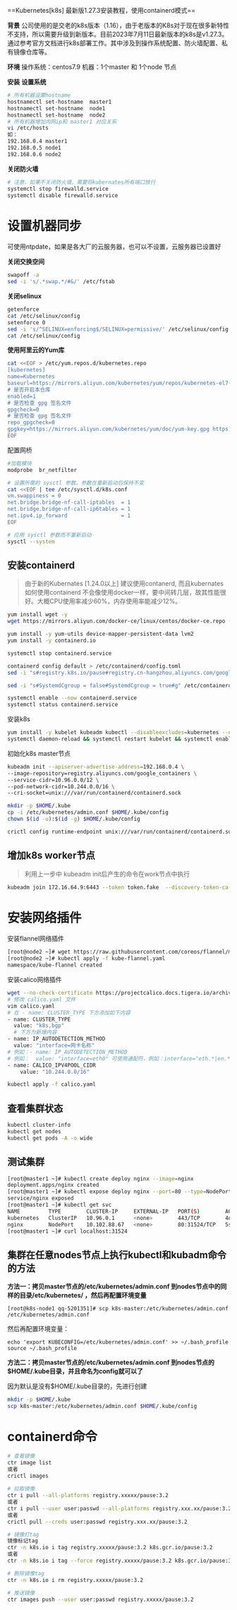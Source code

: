 ==Kubernetes[k8s] 最新版1.27.3安装教程，使用containerd模式==

**背景**
公司使用的是交老的k8s版本（1.16），由于老版本的K8s对于现在很多新特性不支持，所以需要升级到新版本。目前2023年7月11日最新版本的k8s是v1.27.3。通过参考官方文档进行k8s部署工作。其中涉及到操作系统配置、防火墙配置、私有镜像仓库等。

**环境**
操作系统：centos7.9
机器：1个master 和 1个node 节点

**安装**
**设置系统**

```sh
# 所有机器设置hostname
hostnamectl set-hostname  master1
hostnamectl set-hostname  node1
hostnamectl set-hostname  node2
# 所有机器增加内网ip和 master1 对应关系
vi /etc/hosts
如：
192.168.0.4 master1
192.168.0.5 node1
192.168.0.6 node2
```

**关闭防火墙**

```sh
# 注意，如果不关闭防火墙，需要将kubernates所有端口放行
systemctl stop firewalld.service 
systemctl disable firewalld.service
```

# 设置机器同步

可使用ntpdate，如果是各大厂的云服务器，也可以不设置，云服务器已设置好

**关闭交换空间**

```sh
swapoff -a
sed -i 's/.*swap.*/#&/' /etc/fstab
```

**关闭selinux**

```sh
getenforce
cat /etc/selinux/config
setenforce 0
sed -i 's/^SELINUX=enforcing$/SELINUX=permissive/' /etc/selinux/config
cat /etc/selinux/config
```

**使用阿里云的Yum库**

```sh
cat <<EOF > /etc/yum.repos.d/kubernetes.repo
[kubernetes]
name=Kubernetes
baseurl=https://mirrors.aliyun.com/kubernetes/yum/repos/kubernetes-el7-x86_64/
# 是否开启本仓库
enabled=1
# 是否检查 gpg 签名文件
gpgcheck=0
# 是否检查 gpg 签名文件
repo_gpgcheck=0
gpgkey=https://mirrors.aliyun.com/kubernetes/yum/doc/yum-key.gpg https://mirrors.aliyun.com/kubernetes/yum/doc/rpm-package-key.gpg
EOF
```

配置网桥

```sh
#加载模块
modprobe  br_netfilter

# 设置所需的 sysctl 参数，参数在重新启动后保持不变
cat <<EOF | tee /etc/sysctl.d/k8s.conf
vm.swappiness = 0
net.bridge.bridge-nf-call-iptables  = 1
net.bridge.bridge-nf-call-ip6tables = 1
net.ipv4.ip_forward                 = 1
EOF

# 应用 sysctl 参数而不重新启动
sysctl --system
```

## 安装containerd

> 由于新的Kubernates [1.24.0以上] 建议使用contanerd, 而且kubernates如何使用containerd 不会像使用docker一样，要中间转几层，故其性能很好。大概CPU使用率减少60%，内存使用率能减少12%。

```sh
yum install wget -y
wget https://mirrors.aliyun.com/docker-ce/linux/centos/docker-ce.repo -O /etc/yum.repos.d/docker-ce.repo 

yum install -y yum-utils device-mapper-persistent-data lvm2
yum install -y containerd.io

systemctl stop containerd.service

containerd config default > /etc/containerd/config.toml
sed -i "s#registry.k8s.io/pause#registry.cn-hangzhou.aliyuncs.com/google_containers/pause#g" /etc/containerd/config.toml

sed -i "s#SystemdCgroup = false#SystemdCgroup = true#g" /etc/containerd/config.toml

systemctl enable --now containerd.service
systemctl status containerd.service
```

安装k8s

```sh
yum install -y kubelet kubeadm kubectl --disableexcludes=kubernetes --nogpgcheck
systemctl daemon-reload && systemctl restart kubelet && systemctl enable kubelet
```

初始化k8s master节点

```sh
kubeadm init --apiserver-advertise-address=192.168.0.4 \
--image-repository=registry.aliyuncs.com/google_containers \
--service-cidr=10.96.0.0/12 \
--pod-network-cidr=10.244.0.0/16 \
--cri-socket=unix:///var/run/containerd/containerd.sock

mkdir -p $HOME/.kube
cp -i /etc/kubernetes/admin.conf $HOME/.kube/config
chown $(id -u):$(id -g) $HOME/.kube/config

crictl config runtime-endpoint unix:///var/run/containerd/containerd.sock
```

## 增加k8s worker节点

> 利用上一步中 kubeadm init后产生的命令在work节点中执行

```sh
kubeadm join 172.16.64.9:6443 --token token.fake  --discovery-token-ca-cert-hash sha256:fake 	
```



# 安装网络插件

安装flannel网络插件

```sh
[root@node2 ~]# wget https://raw.githubusercontent.com/coreos/flannel/master/Documentation/kube-flannel.yml
[root@node2 ~]# kubectl apply -f kube-flannel.yaml
namespace/kube-flannel created
```

安装calico网络插件

```sh
wget --no-check-certificate https://projectcalico.docs.tigera.io/archive/v3.25/manifests/calico.yaml
# 修改 calico.yaml 文件
vim calico.yaml
# 在 - name: CLUSTER_TYPE 下方添加如下内容
- name: CLUSTER_TYPE
  value: "k8s,bgp"
  # 下方为新增内容
- name: IP_AUTODETECTION_METHOD
  value: "interface=网卡名称"
# 例如：- name: IP_AUTODETECTION_METHOD
# 例如：  value: "interface=eth0" 可使用通配符，例如：interface="eth.*|en.*"
- name: CALICO_IPV4POOL_CIDR 
	value: "10.244.0.0/16"

kubectl apply -f calico.yaml
```

## 查看集群状态

```sh
kubectl cluster-info
kubectl get nodes
kubectl get pods -A -o wide
```



## 测试集群

```sh
[root@master1 ~]# kubectl create deploy nginx --image=nginx
deployment.apps/nginx created
[root@master1 ~]# kubectl expose deploy nginx --port=80 --type=NodePort
service/nginx exposed
[root@master1 ~]# kubectl get svc
NAME         TYPE        CLUSTER-IP     EXTERNAL-IP   PORT(S)        AGE
kubernetes   ClusterIP   10.96.0.1      <none>        443/TCP        4d17h
nginx        NodePort    10.102.88.67   <none>        80:31524/TCP   5s
[root@master1 ~]# curl localhost:31524
```



## 集群在任意nodes节点上执行kubectl和kubadm命令的方法

**方法一：拷贝master节点的/etc/kubernetes/admin.conf 到nodes节点中的同样的目录/etc/kubernetes/ ，然后再配置环境变量**

```
[root@k8s-node1 qq-5201351]# scp k8s-master:/etc/kubernetes/admin.conf /etc/kubernetes/admin.conf
```

然后再配置环境变量：

```
echo 'export KUBECONFIG=/etc/kubernetes/admin.conf' >> ~/.bash_profile
source ~/.bash_profile
```

**方法二：拷贝master节点的/etc/kubernetes/admin.conf 到nodes节点的$HOME/.kube目录，并且命名为config就可以了**

因为默认是没有$HOME/.kube目录的，先进行创建

```sh
mkdir -p $HOME/.kube
scp k8s-master:/etc/kubernetes/admin.conf $HOME/.kube/config
```



# containerd命令

```sh
# 查看镜像
ctr image list
或者
crictl images
 
# 拉取镜像
ctr i pull --all-platforms registry.xxxxx/pause:3.2
或者
ctr i pull --user user:passwd --all-platforms registry.xxx.xx/pause:3.2
或者
crictl pull --creds user:passwd registry.xxx.xx/pause:3.2

# 镜像打tag
镜像标记tag
ctr -n k8s.io i tag registry.xxxxx/pause:3.2 k8s.gcr.io/pause:3.2
或者
ctr -n k8s.io i tag --force registry.xxxxx/pause:3.2 k8s.gcr.io/pause:3.2

# 删除镜像tag
ctr -n k8s.io i rm registry.xxxxx/pause:3.2

# 推送镜像
ctr images push --user user:passwd registry.xxxxx/pause:3.2
```





